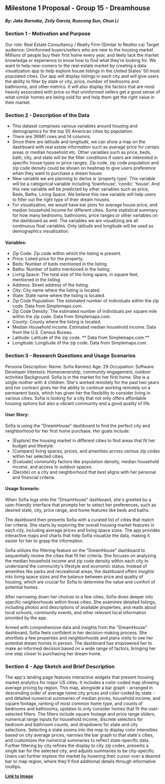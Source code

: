 ## Milestone 1 Proposal - Group 15 - Dreamhouse

##### By: Jake Barnabe, Zeily Garcia, Ruocong Sun, Chun Li

### Section 1 - Motivation and Purpose

Our role: Real Estate Consultancy / Realty Firm (Similar to Realtor.ca)
Target audience: Uninformed buyers/sellers who are new to the housing market
Millions of people buy their first home every year, and likely lack the market knowledge or experience to know how to find what they’re looking for. We want to help new-comers to the real-estate market by creating a data visualization app to help explore house listings in the United States’ 50 most populated cities. Our app will display listings in each city and will give users the ability to filter by state or city, price, number of bedrooms and bathrooms, and other metrics. It will also display the factors that are most heavily associated with price so that uninformed sellers get a good sense of what similar homes are being sold for and help them get the right value in their market.

### Section 2 - Description of the Data

- This dataset comprises various variables around housing and demographics for the top 50 American cities by population.
- There are 39981 rows and 14 columns. 
- Since there are latitude and longitude, we can show a map on the dashboard with real estate information such as average price for certain areas or median household etc. Other variables such as price, beds, bath, city, and state will be the filter conditions if users are interested in specific house types or price ranges. Zip code, zip code population and zip code density could be shown on heatmap to give users preference when they want to purchase a dream house. 
- New variable we are planning to derive is ‘property type’. This variable will be a categorical variable including ‘townhouse’, ‘condo’, ‘house’. And this new variable will be predicted by other variables such as price, Beds, Baths, Living Space. We believe this new variable will help users to filter out the right type of their dream houses.  
- For visualization, we would have bar plots for average house price, and median household income for different cities. Some statistical summary for how many bedrooms, bathrooms, price ranges or other variables on the dashboard as well. The variables we are visualizing are all continuous float variables. Only latitude and longitude will be used as demographics visualization. 

#### Variables:

- Zip Code: Zip code within which the listing is present.
- Price: Listed price for the property.
- Beds: Number of beds mentioned in the listing.
- Baths: Number of baths mentioned in the listing.
- Living Space: The total size of the living space, in square feet, mentioned in the listing.
- Address: Street address of the listing.
- City: City name where the listing is located.
- State: State name where the listing is located.
- Zip Code Population: The estimated number of individuals within the zip code. Data from Simplemaps.com.
- Zip Code Density: The estimated number of individuals per square mile within the zip code. Data from Simplemaps.com.
- County: County where the listing is located.
- Median Household income: Estimated median household income. Data from the U.S. Census Bureau.
- Latitude: Latitude of the zip code. ** Data from Simplemaps.com.**
- Longitude: Longitude of the zip code. Data from Simplemaps.com.

### Section 3 - Research Questions and Usage Scenarios

Persona Description:
Name: Sofía Ramirez
Age: 29
Occupation: Software Developer
Interests: Homeownership, community engagement, outdoor activities
Background: Sofia is in the market for her first home. She is a single mother with 4 children. She's worked remotely for the past two years and her contract gives her the ability to continue working remotely on a permanent basis, which has given her the flexibility to consider living in various cities. Sofia is looking for a city that not only offers affordable housing options but also a vibrant community and a good quality of life.

#### User Story:
Sofia is using the "DreamHouse" dashboard to find the perfect city and neighborhood for her first home purchase. Her goals include:

- [Explore] the housing market in different cities to find areas that fit her budget and lifestyle.
- [Compare] living spaces, prices, and amenities across various zip codes within her selected cities.
- [Evaluate] community factors like population density, median household income, and access to outdoor spaces.
- [Decide] on a city and neighborhood that best aligns with her personal and financial criteria.


#### Usage Scenario:

When Sofia logs onto the "DreamHouse" dashboard, she's greeted by a user-friendly interface that prompts her to select her preferences, such as desired state, city, price range, and home features like beds and baths.

The dashboard then presents Sofia with a curated list of cities that match her criteria. She starts by exploring the overall housing market features in each city, including average prices and living space sizes. The app provides interactive maps and charts that help Sofia visualize the data, making it easier for her to grasp the information.

Sofia utilizes the filtering feature on the "DreamHouse" dashboard to sequentially review the cities that fit her criteria. She focuses on analyzing the median household income and zip code density within each city to understand the community's lifestyle and economic status. Instead of amenities like parks and recreational areas, the dashboard offers insights into living space sizes and the balance between price and quality of housing, which are crucial for Sofia to determine the value and comfort of potential homes.

After narrowing down her choices to a few cities, Sofia dives deeper into specific neighborhoods within those cities. She examines detailed listings, including photos and descriptions of available properties, and reads about local schools, community events, and other relevant local information provided by the app.

Armed with comprehensive data and insights from the "DreamHouse" dashboard, Sofia feels confident in her decision-making process. She shortlists a few properties and neighborhoods and plans visits to see her potential dream homes in person. The dashboard has empowered her to make an informed decision based on a wide range of factors, bringing her one step closer to purchasing her dream home.

### Section 4 - App Sketch and Brief Description

The app's landing page features interactive widgets that present housing market analytics for major US cities. It includes a color-coded map showing average pricing by region. This map, alongside a bar graph - arranged in descending order of average home city prices and color-coded by state - and detailed numerical summaries of median prices, household income, and square footage, ranking of most common home type, and counts of bedrooms and bathrooms, updates to only consider homes that fit the user-selected filters. The filters include square footage and price range sliders, numerical range inputs for household income, discrete selectors for bedroom and bathroom counts, and dropdowns for state and city selections. Selecting a state zooms into the map to display color intensities based on city average prices, narrows the bar graph to that state's cities, and customizes the numerical summaries to reflect state-specific data. Further filtering by city refines the display to city zip codes, presents a single bar for the selected city, and adjusts summaries to be city-specific. Users can further explore the market by hovering their cursor over a desired bar or map region, where they'll find additional details through informative tooltips.

**[Link to Image](https://github.com/UBC-MDS/DSCI-532_2024_15_dreamhouse/blob/main/img/sketch.png)**
